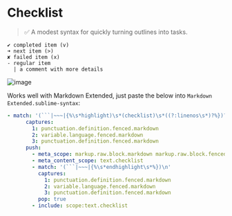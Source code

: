 # Checklist

> :white_check_mark: A modest syntax for quickly turning outlines into tasks.

```checklist
✔ completed item (v)
➜ next item (>)
✘ failed item (x)
- regular item
  | a comment with more details
```

![image](https://cloud.githubusercontent.com/assets/100884/21130584/6e045d96-c0be-11e6-8434-8e2c7e809fa2.png)

Works well with Markdown Extended, just paste the below into `Markdown Extended.sublime-syntax`:

```yaml
- match: '(```|~~~|{%\s*highlight)\s*(checklist)\s*((?:linenos\s*)?%})?$'
      captures:
        1: punctuation.definition.fenced.markdown
        2: variable.language.fenced.markdown
        3: punctuation.definition.fenced.markdown
      push:
        - meta_scope: markup.raw.block.markdown markup.raw.block.fenced.markdown
        - meta_content_scope: text.checklist
        - match: '(```|~~~|{%\s*endhighlight\s*%})\n'
          captures:
            1: punctuation.definition.fenced.markdown
            2: variable.language.fenced.markdown
            3: punctuation.definition.fenced.markdown
          pop: true
        - include: scope:text.checklist
```

